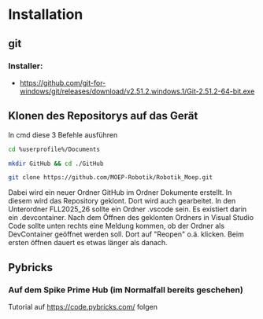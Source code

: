# Installation
## git
### Installer:
- https://github.com/git-for-windows/git/releases/download/v2.51.2.windows.1/Git-2.51.2-64-bit.exe
## Klonen des Repositorys auf das Gerät
In cmd diese 3 Befehle ausführen
```bash
cd %userprofile%/Documents

mkdir GitHub && cd ./GitHub

git clone https://github.com/MOEP-Robotik/Robotik_Moep.git
```
Dabei wird ein neuer Ordner GitHub im Ordner Dokumente erstellt. In diesem wird das Repository geklont. Dort wird auch gearbeitet.
In den Unterordner FLL2025_26 sollte ein Ordner .vscode sein. Es existiert darin ein .devcontainer. Nach dem Öffnen des geklonten Ordners in Visual Studio Code sollte unten rechts eine Meldung kommen, ob der Ordner als DevContainer geöffnet werden soll. Dort auf "Reopen" o.ä. klicken. Beim ersten öffnen dauert es etwas länger als danach.
## Pybricks
### Auf dem Spike Prime Hub (im Normalfall bereits geschehen)
Tutorial auf https://code.pybricks.com/ folgen